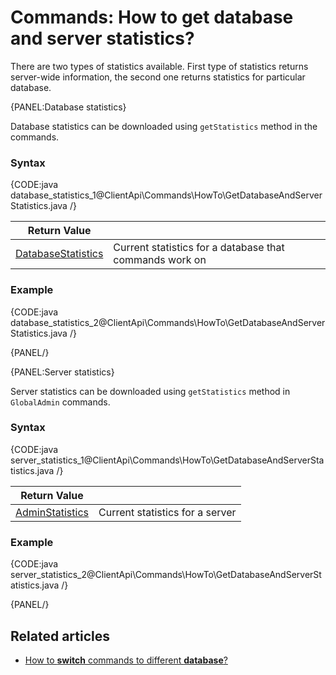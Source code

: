# Commands: How to get database and server statistics?

There are two types of statistics available. First type of statistics returns server-wide information, the second one returns statistics for particular database.

{PANEL:Database statistics}

Database statistics can be downloaded using `getStatistics` method in the commands.

### Syntax

{CODE:java database_statistics_1@ClientApi\Commands\HowTo\GetDatabaseAndServerStatistics.java /}

| Return Value | |
| ------------- | ----- |
| [DatabaseStatistics](../../../glossary/database-statistics) | Current statistics for a database that commands work on |

### Example

{CODE:java database_statistics_2@ClientApi\Commands\HowTo\GetDatabaseAndServerStatistics.java /}

{PANEL/}

{PANEL:Server statistics}

Server statistics can be downloaded using `getStatistics` method in `GlobalAdmin` commands.

### Syntax

{CODE:java server_statistics_1@ClientApi\Commands\HowTo\GetDatabaseAndServerStatistics.java /}

| Return Value | |
| ------------- | ----- |
| [AdminStatistics](../../../glossary/admin-statistics) | Current statistics for a server |

### Example

{CODE:java server_statistics_2@ClientApi\Commands\HowTo\GetDatabaseAndServerStatistics.java /}

{PANEL/}

## Related articles

- [How to **switch** commands to different **database**?](../../../client-api/commands/how-to/switch-commands-to-a-different-database)   
